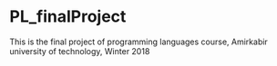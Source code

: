 # PL_finalProject
This is the final project of programming languages course, Amirkabir university of technology, Winter 2018
